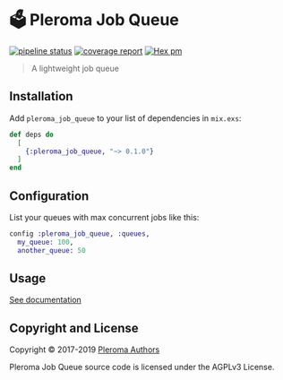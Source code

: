 # 🗳 Pleroma Job Queue

[![pipeline status](https://git.pleroma.social/pleroma/pleroma_job_queue/badges/master/pipeline.svg)](https://git.pleroma.social/pleroma/pleroma_job_queue/commits/master)
[![coverage report](https://git.pleroma.social/pleroma/pleroma_job_queue/badges/master/coverage.svg)](https://git.pleroma.social/pleroma/pleroma_job_queue/commits/master)
[![Hex pm](https://img.shields.io/hexpm/v/pleroma_job_queue.svg?style=flat)](https://hex.pm/packages/pleroma_job_queue)

> A lightweight job queue

## Installation

Add `pleroma_job_queue` to your list of dependencies in `mix.exs`:

```elixir
def deps do
  [
    {:pleroma_job_queue, "~> 0.1.0"}
  ]
end
```

## Configuration

List your queues with max concurrent jobs like this:

```elixir
config :pleroma_job_queue, :queues,
  my_queue: 100,
  another_queue: 50
```

## Usage

[See documentation](http://hexdocs.pm/pleroma_job_queue)

## Copyright and License

Copyright © 2017-2019 [Pleroma Authors](https://pleroma.social/)

Pleroma Job Queue source code is licensed under the AGPLv3 License.
